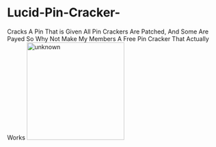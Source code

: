 # Lucid-Pin-Cracker-
Cracks A Pin That is Given All Pin Crackers Are Patched, And Some Are Payed So Why Not Make My Members A Free Pin Cracker That Actually Works
<img width="228" alt="unknown" src="https://user-images.githubusercontent.com/109225476/180338434-31cf14dc-3b46-4958-8405-c746675d8180.png">
